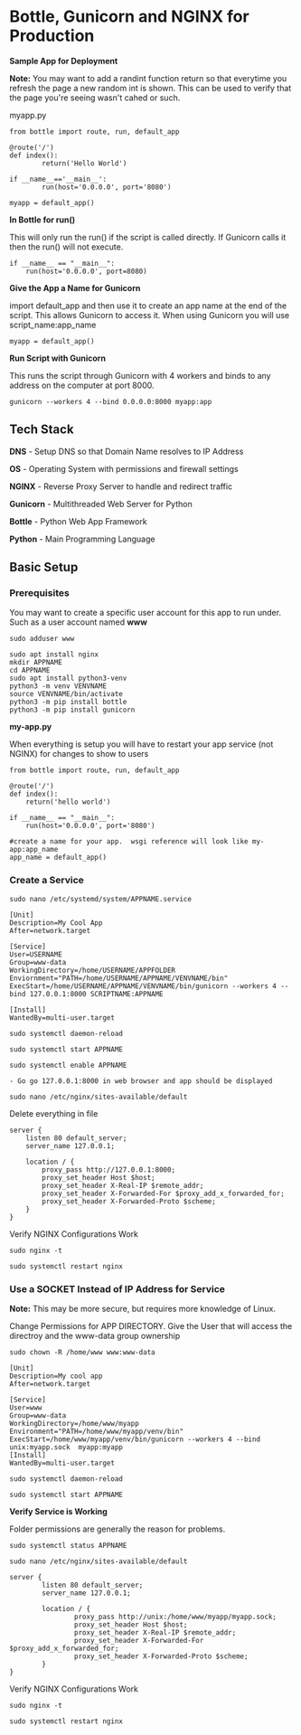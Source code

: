 # Bottle, Gunicorn and NGINX for Production

**Sample App for Deployment**

**Note:** You may want to add a randint function return so that everytime you refresh the page a new random int is shown. This can be used to verify that the page you're seeing wasn't cahed or such.

myapp.py

```
from bottle import route, run, default_app

@route('/')
def index():
        return('Hello World')

if __name__=='__main__':
        run(host='0.0.0.0', port='8080')

myapp = default_app()
```

**In Bottle for run()**

This will only run the run() if the script is called directly.  If Gunicorn calls it then the run() will not execute.
```
if __name__ == "__main__":
    run(host='0.0.0.0', port=8080)
```

**Give the App a Name for Gunicorn**

import default_app and then use it to create an app name at the end of the script.  This allows Gunicorn to access it.  When using Gunicorn you will use script_name:app_name
```
myapp = default_app()
```

**Run Script with Gunicorn**

This runs the script through Gunicorn with 4 workers and binds to any address on the computer at port 8000.
```
gunicorn --workers 4 --bind 0.0.0.0:8000 myapp:app
```

## Tech Stack

**DNS** - Setup DNS so that Domain Name resolves to IP Address

**OS** - Operating System with permissions and firewall settings

**NGINX** - Reverse Proxy Server to handle and redirect traffic

**Gunicorn** - Multithreaded Web Server for Python

**Bottle** - Python Web App Framework 

**Python** - Main Programming Language


## Basic Setup

### Prerequisites

You may want to create a specific user account for this app to run under.  Such as a user account named **www**
```
sudo adduser www
```

```
sudo apt install nginx
mkdir APPNAME
cd APPNAME
sudo apt install python3-venv
python3 -m venv VENVNAME
source VENVNAME/bin/activate
python3 -m pip install bottle
python3 -m pip install gunicorn
```
**my-app.py**

When everything is setup you will have to restart your app service (not NGINX) for changes to show to users
```
from bottle import route, run, default_app

@route('/')
def index():
    return('hello world')

if __name__ == "__main__":
    run(host='0.0.0.0', port='8080')

#create a name for your app.  wsgi reference will look like my-app:app_name
app_name = default_app() 

```

### Create a Service
```
sudo nano /etc/systemd/system/APPNAME.service
```

```
[Unit]
Description=My Cool App
After=network.target

[Service]
User=USERNAME
Group=www-data
WorkingDirectory=/home/USERNAME/APPFOLDER
Enviornment="PATH=/home/USERNAME/APPNAME/VENVNAME/bin"
ExecStart=/home/USERNAME/APPNAME/VENVNAME/bin/gunicorn --workers 4 --bind 127.0.0.1:8000 SCRIPTNAME:APPNAME

[Install]
WantedBy=multi-user.target
```

```
sudo systemctl daemon-reload
```

```
sudo systemctl start APPNAME
```

```
sudo systemctl enable APPNAME
```

    - Go go 127.0.0.1:8000 in web browser and app should be displayed

```
sudo nano /etc/nginx/sites-available/default
```

Delete everything in file

```
server {
    listen 80 default_server;
    server_name 127.0.0.1;

    location / {
        proxy_pass http://127.0.0.1:8000;
        proxy_set_header Host $host;
        proxy_set_header X-Real-IP $remote_addr;
        proxy_set_header X-Forwarded-For $proxy_add_x_forwarded_for;
        proxy_set_header X-Forwarded-Proto $scheme;
    }
}
```

Verify NGINX Configurations Work
```
sudo nginx -t
```
```
sudo systemctl restart nginx
```

### Use a SOCKET Instead of IP Address for Service
**Note:** This may be more secure, but requires more knowledge of Linux.

Change Permissions for APP DIRECTORY.  Give the User that will access the directroy and the www-data group ownership
```
sudo chown -R /home/www www:www-data
```

```
[Unit]
Description=My cool app
After=network.target

[Service]
User=www
Group=www-data
WorkingDirectory=/home/www/myapp
Environment="PATH=/home/www/myapp/venv/bin"
ExecStart=/home/www/myapp/venv/bin/gunicorn --workers 4 --bind unix:myapp.sock  myapp:myapp
[Install]
WantedBy=multi-user.target
```

```
sudo systemctl daemon-reload
```

```
sudo systemctl start APPNAME
```

**Verify Service is Working**

Folder permissions are generally the reason for problems.
```
sudo systemctl status APPNAME
```

```
sudo nano /etc/nginx/sites-available/default
```
```
server {
        listen 80 default_server;
        server_name 127.0.0.1;

        location / {
                proxy_pass http://unix:/home/www/myapp/myapp.sock;
                proxy_set_header Host $host;
                proxy_set_header X-Real-IP $remote_addr;
                proxy_set_header X-Forwarded-For $proxy_add_x_forwarded_for;
                proxy_set_header X-Forwarded-Proto $scheme;
        }
}
```

Verify NGINX Configurations Work
```
sudo nginx -t
```
```
sudo systemctl restart nginx
```
